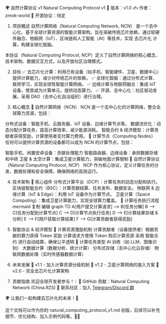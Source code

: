 🌍 自然计算协议 v1
Natural Computing Protocol v1
📅 版本：v1.0
✍ 作者：zreok-world
📜 开源协议：待定

1. 项目概述
自然计算网络（Natural Computing Network, NCN） 是一个去中心化、基于全球计算资源的智能计算架构，旨在突破传统芯片依赖，通过软硬件融合、物联网（IoT）、区块链和人工智能（AI）等技术，实现 去芯片化 计算，构建全球化智脑。

本协议（Natural Computing Protocol, NCP）定义了自然计算网络的核心概念、技术架构、数据交互方式，以及开放社区治理模式。

2. 目标
✅ 去芯片化计算：利用已有设备（如手机、智能硬件、卫星、数据中心）提供计算能力，减少对传统芯片的依赖。
✅ 全球化智脑：通过分布式计算、联邦学习，实现全球性智能计算网络。
✅ 边缘计算与物联网融合：集成 IoT 设备，使其成为计算单元，提供动态算力。
✅ 开源、去中心化：社区驱动发展，采用 DAO（去中心化自治组织）进行治理。

3. 核心概念
🔹 自然计算网络（NCN）
NCN 是一个去中心化的计算网络，整合全球算力资源，包括：

分布式设备：智能手机、云服务器、IoT 设备、边缘计算节点等。
数据流优化：动态分配计算任务，提高计算效率，减少能源消耗。
智能合约 & 经济模型：计算贡献者获得奖励，计算使用者支付算力费用。
🔹 计算节点（Computing Nodes）
任何可以提供计算资源的设备都可以成为 NCN 的计算节点，包括：

智能手机、闲置安卓设备：贡献处理能力
智能路由器、边缘设备：承担数据存储和中转
卫星 & 太空计算：集成卫星计算能力，突破地面计算限制
🔹 自然计算协议（Natural Computing Protocol, NCP）
NCP 作为核心协议，定义计算任务的分发、数据处理和安全保障，确保网络的高效运行。

4. 技术架构
🔹 核心组件
分布式计算平台（DCP）：计算任务的动态分配和执行。
区块链智能合约（BSC）：计算贡献结算、任务发布、数据安全。
物联网 & 边缘计算（IoT & Edge）：利用 IoT 设备作为计算节点。
卫星计算（Space Computing）：集成卫星计算能力，实现全球算力覆盖。
🔹 计算任务执行流程
mermaid
复制
编辑
graph TD
A[用户提交计算请求] --> B[任务分解]
B --> C[任务分配到计算节点]
C --> D[计算节点执行任务]
D --> E[计算结果存储 & 分析]
E --> F[用户获取计算结果]
F --> G[计算贡献者获得奖励]
5. 智能协议 & 经济模型
🔹 计算资源激励机制
计算贡献者（设备提供者）根据贡献的算力获得 Token 奖励
计算请求方使用 Token 购买计算资源
采用 智能合约 进行自动结算，确保公平透明
🔹 计算任务类型
AI 训练（如 LLM、图像识别）
大数据计算（数据分析、统计计算）
分布式存储（去中心化云存储）
物联网数据处理（实时传感器数据计算）
6. 未来发展
📌 v1.1 - 加入计算资源分级机制
📌 v1.2 - 卫星计算网络的接入方案
📌 v2.0 - 完全去芯片化计算架构

7. 贡献指南
欢迎全球开发者参与！💡
📢 GitHub 贡献：Natural Computing Network (China.RZS)
📩 联系社区：加入 [Telegram/Discord 群](https://t.me/ss9413)

🌍 让我们一起构建去芯片化的未来！🚀

这个文档可以作为你的 natural_computing_protocol_v1.md 初版，后续可以补充细节、优化结构、加入示例代码等。🚀💡
